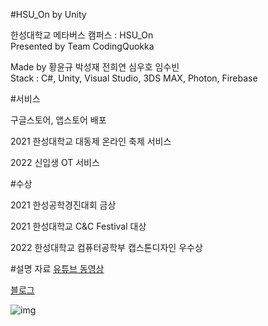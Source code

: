 #HSU_On by Unity

한성대학교 메타버스 캠퍼스 : HSU_On  
Presented by Team CodingQuokka 

Made by 황윤규 박성재 전희연 심우호 임수빈  
Stack : C#, Unity, Visual Studio, 3DS MAX, Photon, Firebase
   
  
#서비스

구글스토어, 앱스토어 배포

2021 한성대학교 대동제 온라인 축제 서비스

2022 신입생 OT 서비스


#수상

2021 한성공학경진대회 금상

2021 한성대학교 C&C Festival 대상

2022 한성대학교 컴퓨터공학부 캡스톤디자인 우수상

  
#설명 자료
[유튜브 동영상](https://www.youtube.com/watch?v=7eomOVaag4c)

[블로그](https://qkrtjdwo5662.tistory.com/8)
  
![img](https://user-images.githubusercontent.com/75091031/171473568-5f078920-d8a9-47ef-b7c4-a6fbac8d923a.png)

